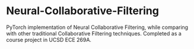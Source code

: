 # Neural-Collaborative-Filtering

PyTorch implementation of Neural Collaborative Filtering, while comparing with other traditional Collaborative Filtering techniques. Completed as a course project in UCSD ECE 269A.
